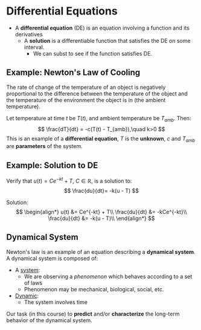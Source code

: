 # Differential Equations
- A **differential equation** (DE) is an equation involving a function and its derivatives
	- A **solution** is a differentiable function that satisfies the DE on some interval.
		- We can subst to see if the function satisfies DE.

## Example: Newton's Law of Cooling
The rate of change of the temperature of an object is negatively proportional to the difference between the temperature of the object and the temperature of the environment the object is in (the ambient temperature).

Let temperature at time $t$ be $T(t)$, and ambient temperature be $T_{amb}$. Then:
$$
\frac{dT}{dt} = -c(T(t) - T_{amb}),\quad k>0
$$
This is an example of a **differential equation**, $T$ is the **unknown**, $c$ and $T_{amb}$ are **parameters** of the system.

## Example: Solution to DE
Verify that $u(t) = Ce^{-kt} + T$, $C \in \mathbb{R}$, is a solution to:
$$
\frac{du}{dt}= -k(u - T)
$$

Solution:
$$
\begin{align*}
u(t) &= Ce^{-kt} + T\\
\frac{du}{dt} &= -kCe^{-kt}\\
\frac{du}{dt} &= -k(u - T)\\
\end{align*}
$$

## Dynamical System
Newton's law is an example of an equation describing a **dynamical system**.
A dynamical system is composed of:
- A <u>system</u>: 
	- We are observing a *phenomenon* which behaves according to a set of laws
	- Phenomenon may be mechanical, biological, social, etc.
- <u>Dynamic</u>: 
	- The system involves time

Our task (in this course) to **predict** and/or **characterize** the long-term behavior of the dynamical system.